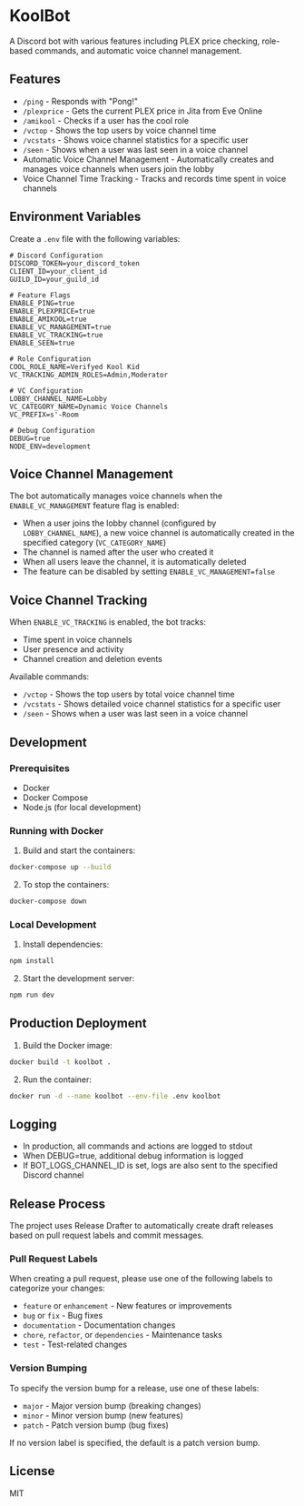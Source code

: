 # KoolBot

A Discord bot with various features including PLEX price checking, role-based commands, and automatic voice channel management.

## Features

- `/ping` - Responds with "Pong!"
- `/plexprice` - Gets the current PLEX price in Jita from Eve Online
- `/amikool` - Checks if a user has the cool role
- `/vctop` - Shows the top users by voice channel time
- `/vcstats` - Shows voice channel statistics for a specific user
- `/seen` - Shows when a user was last seen in a voice channel
- Automatic Voice Channel Management - Automatically creates and manages voice channels when users join the lobby
- Voice Channel Time Tracking - Tracks and records time spent in voice channels

## Environment Variables

Create a `.env` file with the following variables:

```env
# Discord Configuration
DISCORD_TOKEN=your_discord_token
CLIENT_ID=your_client_id
GUILD_ID=your_guild_id

# Feature Flags
ENABLE_PING=true
ENABLE_PLEXPRICE=true
ENABLE_AMIKOOL=true
ENABLE_VC_MANAGEMENT=true
ENABLE_VC_TRACKING=true
ENABLE_SEEN=true

# Role Configuration
COOL_ROLE_NAME=Verifyed Kool Kid
VC_TRACKING_ADMIN_ROLES=Admin,Moderator

# VC Configuration
LOBBY_CHANNEL_NAME=Lobby
VC_CATEGORY_NAME=Dynamic Voice Channels
VC_PREFIX=s'-Room

# Debug Configuration
DEBUG=true
NODE_ENV=development
```

## Voice Channel Management

The bot automatically manages voice channels when the `ENABLE_VC_MANAGEMENT` feature flag is enabled:
- When a user joins the lobby channel (configured by `LOBBY_CHANNEL_NAME`), a new voice channel is automatically created in the specified category (`VC_CATEGORY_NAME`)
- The channel is named after the user who created it
- When all users leave the channel, it is automatically deleted
- The feature can be disabled by setting `ENABLE_VC_MANAGEMENT=false`

## Voice Channel Tracking

When `ENABLE_VC_TRACKING` is enabled, the bot tracks:
- Time spent in voice channels
- User presence and activity
- Channel creation and deletion events

Available commands:
- `/vctop` - Shows the top users by total voice channel time
- `/vcstats` - Shows detailed voice channel statistics for a specific user
- `/seen` - Shows when a user was last seen in a voice channel

## Development

### Prerequisites

- Docker
- Docker Compose
- Node.js (for local development)

### Running with Docker

1. Build and start the containers:
```bash
docker-compose up --build
```

2. To stop the containers:
```bash
docker-compose down
```

### Local Development

1. Install dependencies:
```bash
npm install
```

2. Start the development server:
```bash
npm run dev
```

## Production Deployment

1. Build the Docker image:
```bash
docker build -t koolbot .
```

2. Run the container:
```bash
docker run -d --name koolbot --env-file .env koolbot
```

## Logging

- In production, all commands and actions are logged to stdout
- When DEBUG=true, additional debug information is logged
- If BOT_LOGS_CHANNEL_ID is set, logs are also sent to the specified Discord channel

## Release Process

The project uses Release Drafter to automatically create draft releases based on pull request labels and commit messages.

### Pull Request Labels

When creating a pull request, please use one of the following labels to categorize your changes:

- `feature` or `enhancement` - New features or improvements
- `bug` or `fix` - Bug fixes
- `documentation` - Documentation changes
- `chore`, `refactor`, or `dependencies` - Maintenance tasks
- `test` - Test-related changes

### Version Bumping

To specify the version bump for a release, use one of these labels:
- `major` - Major version bump (breaking changes)
- `minor` - Minor version bump (new features)
- `patch` - Patch version bump (bug fixes)

If no version label is specified, the default is a patch version bump.

## License

MIT
